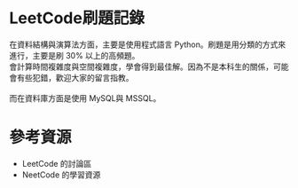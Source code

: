 # LeetCode刷題記錄
在資料結構與演算法方面，主要是使用程式語言 Python。刷題是用分類的方式來進行，主要是刷 30% 以上的高頻題。<br>
會計算時間複雜度與空間複雜度，學會得到最佳解。因為不是本科生的關係，可能會有些犯錯，歡迎大家的留言指教。<br>
<br>
而在資料庫方面是使用 MySQL與 MSSQL。

# 參考資源
<ul>
<li>LeetCode 的討論區</li>
<li>NeetCode 的學習資源</li>
  
</ul>
